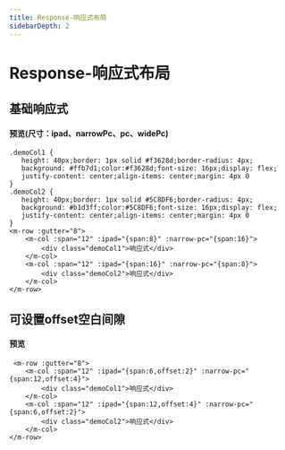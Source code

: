 ```yaml
---
title: Response-响应式布局
sidebarDepth: 2
---
```


# Response-响应式布局

## 基础响应式 
#### 预览(尺寸：ipad、narrowPc、pc、widePc)
<ClientOnly>
<response1-demo></response1-demo>
</ClientOnly>

```html{1}
.demoCol1 {
   height: 40px;border: 1px solid #f3628d;border-radius: 4px;
   background: #ffb7d1;color:#f3628d;font-size: 16px;display: flex;
   justify-content: center;align-items: center;margin: 4px 0
}
.demoCol2 {
   height: 40px;border: 1px solid #5C8DF6;border-radius: 4px;
   background: #b1d3ff;color:#5C8DF6;font-size: 16px;display: flex;
   justify-content: center;align-items: center;margin: 4px 0
}
<m-row :gutter="8">
    <m-col :span="12" :ipad="{span:8}" :narrow-pc="{span:16}">
        <div class="demoCol1">响应式</div>
    </m-col>
    <m-col :span="12" :ipad="{span:16}" :narrow-pc="{span:8}">
        <div class="demoCol2">响应式</div>
    </m-col>
</m-row>
```

## 可设置offset空白间隙
#### 预览
<ClientOnly>
<response2-demo></response2-demo>
</ClientOnly>

```html{1}
 <m-row :gutter="8">
    <m-col :span="12" :ipad="{span:6,offset:2}" :narrow-pc="{span:12,offset:4}">
        <div class="demoCol1">响应式</div>
    </m-col>
    <m-col :span="12" :ipad="{span:12,offset:4}" :narrow-pc="{span:6,offset:2}">
        <div class="demoCol2">响应式</div>
    </m-col>
</m-row>
```


